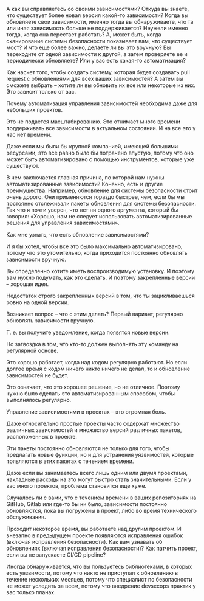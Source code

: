 А как вы справляетесь со своими зависимостями? Откуда вы знаете, что существует более новая версия какой-то зависимости? Когда вы обновляете свои зависимости, именно тогда вы обнаруживаете, что та или иная зависимость больше не поддерживается? Неужели именно тогда, когда она перестает работать? А, может быть, когда сканирование системы безопасности показывает вам, что существует мост? И что еще более важно, делаете ли вы это вручную? Вы переходите от одной зависимости к другой, а затем проверяете ее и периодически обновляете? Или у вас есть какая-то автоматизация?

Как насчет того, чтобы создать систему, которая будет создавать pull request с обновлениями для всех ваших зависимостей? А затем вы сможете выбрать – хотите ли вы обновить их все или некоторые из них. Это зависит только от вас.



Почему автоматизация управления зависимостей необходима даже для небольших проектов.

Это не подается масштабированию. Это отнимает много времени поддерживать все зависимости в актуальном состоянии. И на все это у нас нет времени.

Даже если мы были бы крупной компанией, имеющей большими ресурсами, это все равно было бы потрачено впустую, потому что оно может быть автоматизировано с помощью инструментов, которые уже существуют.

В чем заключается главная причина, по которой нам нужны автоматизированные зависимости? Конечно, есть и другие преимущества. Например, обновление для системы безопасности стоит очень дорого. Они применяются гораздо быстрее, чем, если бы мы постоянно отслеживали пакеты обновления для системы безопасности. Так что я почти уверен, что нет ни одного аргумента, который бы говорил: «Хорошо, нам не следует использовать автоматизированные решения для управления зависимостями».





Как мне узнать, что есть обновление зависимостями?

И я бы хотел, чтобы все это было максимально автоматизировано, потому что это утомительно, когда приходится постоянно обновлять зависимости вручную.

Вы определенно хотите иметь воспроизводимую установку. И поэтому вам нужно подумать, как это сделать. И поэтому закрепленные версии – хорошая идея.

Недостаток строго закрепленных версий в том, что ты зацикливаешься ровно на одной версии.

Возникает вопрос – что с этим делать? Первый вариант, регулярно обновлять зависимости вручную.

Т. е. вы получите уведомление, когда появятся новые версии.

Но загвоздка в том, что кто-то должен выполнять эту команду на регулярной основе.

Это хорошо работает, когда над кодом регулярно работают. Но если долгое время с кодом ничего никто ничего не делал, то и обновление зависимостей не будет.

Это означает, что это хорошее решение, но не отличное. Поэтому нужно было сделать это автоматизированным способом, чтобы выполнялось регулярно.





Управление зависимостями в проектах – это огромная боль.

Даже относительно простые проекты часто содержат множество различных зависимостей и множество версий различных пакетов, расположенных в проекте.

Эти пакеты постоянно обновляются не только для того, чтобы предлагать новые функции, но и для устранения уязвимостей, которые появляются в этих пакетах с течением времени.

Даже если вы занимаетесь всего лишь одним или двумя проектами, накладные расходы на это могут быстро стать значительными. Если у вас много проектов, проблема становится еще хуже.



Случалось ли с вами, что с течением времени в ваших репозиториях на GitHub, Gitlab или где-то бы ни было, зависимости постоянно обновляются, пока вы погружены в проект, либо во время технического обслуживания.

Проходит некоторое время, вы работаете над другим проектом. И внезапно в предыдущем проекте появляются 
исправления ошибок (включая исправления безопасности). Как вам узнавать об обновлениях (включая 
исправления безопасности)? Как патчить проект, если вы не запускаете CI/CD pipeline?

Иногда обнаруживается, что вы пользуетесь библиотеками, в которых есть 
уязвимости, потому что никто не приступал к обновлению в течение нескольких месяцев, потому что специалист по безопасности не может уследить за всем, потому что внедрение devsecops практик у вас только планах.

